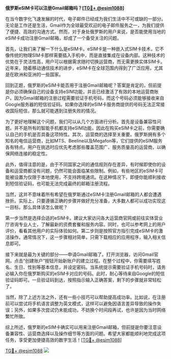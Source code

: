 **俄罗斯eSIM卡可以注册Gmail邮箱吗？[[TG💪+ @esim1088](https://t.me/s/esim1088)]**

在当今数字化飞速发展的时代，电子邮件已经成为我们生活中不可或缺的一部分。无论是工作还是生活，Gmail作为全球最受欢迎的电子邮件服务之一，为我们提供了便捷、高效的沟通方式。然而，对于身处俄罗斯的用户来说，是否能使用当地的eSIM卡成功注册Gmail邮箱，却成了一个备受关注的问题。

首先，让我们来了解一下什么是eSIM卡。eSIM卡是一种嵌入式SIM卡技术，它不像传统的物理SIM卡那样需要插入手机中，而是直接集成在设备内部。这种技术的优势在于灵活性高，用户可以根据需求随时切换运营商，而无需更换实体SIM卡。近年来，随着移动通信技术的进步，eSIM卡在全球范围内得到了广泛应用，尤其是在欧洲和亚洲的一些国家。

回到正题，俄罗斯的eSIM卡能否用于注册Gmail邮箱呢？答案是肯定的，但前提是你必须确保自己的设备支持eSIM功能，并且已经激活了有效的本地运营商账户。因为Gmail邮箱的注册过程需要验证手机号码，而这个号码必须能够接收来自Google服务器的短信验证码。如果你选择的eSIM卡服务商提供的号码无法正常接收国际短信，那么就可能遇到注册失败的情况。

为了更好地理解这个问题，我们可以从几个方面进行分析。首先是设备兼容性问题。并不是所有的智能手机都支持eSIM功能，因此在购买eSIM卡之前，你需要确认自己的手机是否具备这项特性。其次，运营商的选择至关重要。俄罗斯拥有多个知名的电信运营商，比如MTS、Beeline以及Megafon等，它们提供的eSIM服务各有特点。用户在挑选时应优先考虑那些覆盖范围广、服务质量高的运营商，以确保网络连接的稳定性。

此外，值得注意的是，由于不同国家之间的通信规则存在差异，有时候即使你的设备和运营商都没有问题，仍然可能会面临某些限制。例如，有些地区的eSIM卡可能被设置为仅限于本地使用，不支持跨境通讯。在这种情况下，即便你能顺利接收到短信验证码，也可能无法完成最终的邮箱注册流程。

当然，这并不意味着所有希望在俄罗斯通过eSIM卡注册Gmail邮箱的人都会遭遇挫折。实际上，只要遵循正确的步骤并做好充分准备，大多数人都可以成功实现这一目标。那么具体该怎么做呢？

第一步当然是选择合适的eSIM卡。建议大家访问各大运营商官网或前往实体营业厅咨询专业人士，了解最新的资费套餐和服务内容。同时，也可以参考网上的用户评价，看看其他用户的实际体验如何。第二步则是按照官方指引完成eSIM卡的激活操作。通常情况下，这一步骤相对简单，只需下载相应的应用程序，输入相关信息即可。

接下来就是最为关键的部分——申请Gmail邮箱了。打开浏览器，访问Gmail官网，点击“创建账户”按钮开始新账户的建立过程。在整个过程中，你需要填写姓名、生日、性别等基本信息，并设定密码。当系统提示需要验证手机号码时，请务必输入你在俄罗斯购买的eSIM卡对应的号码。此时，耐心等待来自Google的短信验证码即可。一旦验证码到达，按照指示输入正确答案，剩下的步骤就非常轻松了。

当然，除了上述方法之外，还有一些小技巧可以帮助提高成功率。比如说，在注册前可以尝试将手机语言调整为英文模式，这样可以避免因语言差异导致的操作失误；另外，如果多次尝试仍未能成功，不妨换个时间段再试，也许是因为当时网络繁忙所致。

综上所述，俄罗斯的eSIM卡确实可以用来注册Gmail邮箱，但前提是你要注意设备兼容性、运营商选择以及操作细节等方面的问题。希望大家都能顺利地完成这项任务，享受更加便捷高效的数字生活！[[TG💪+ @esim1088](https://t.me/s/esim1088)]

[TG💪+ @esim1088](https://t.me/s/esim1088) ![](https://i.postimg.cc/4NQfJmqS/Snipaste-2025-05-13-00-14-12.png)